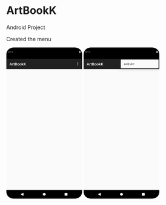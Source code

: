 # ArtBookK
 Android Project

 Created the menu

<img src="https://github.com/bengisusaahin/ArtBookK/blob/main/menuItem.png" width="200" height="400"> <img src="https://github.com/bengisusaahin/ArtBookK/blob/main/addedMenuItem.png" width="200" height="400">
